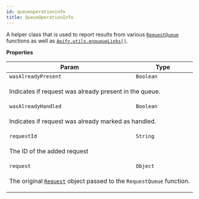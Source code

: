 ```yaml
---
id: queueoperationinfo
title: QueueOperationInfo
---
```


<a name="QueueOperationInfo"></a>

A helper class that is used to report results from various [`RequestQueue`](../api/requestqueue) functions as well as
[`Apify.utils.enqueueLinks()`](../api/utils#utils.enqueueLinks).

**Properties**

<table>
<thead>
<tr>
<th>Param</th><th>Type</th>
</tr>
</thead>
<tbody>
<tr>
<td><code>wasAlreadyPresent</code></td><td><code>Boolean</code></td>
</tr>
<tr>
<td colspan="3"><p>Indicates if request was already present in the queue.</p>
</td></tr><tr>
<td><code>wasAlreadyHandled</code></td><td><code>Boolean</code></td>
</tr>
<tr>
<td colspan="3"><p>Indicates if request was already marked as handled.</p>
</td></tr><tr>
<td><code>requestId</code></td><td><code>String</code></td>
</tr>
<tr>
<td colspan="3"><p>The ID of the added request</p>
</td></tr><tr>
<td><code>request</code></td><td><code>Object</code></td>
</tr>
<tr>
<td colspan="3"><p>The original <a href="../api/request"><code>Request</code></a> object passed to the <code>RequestQueue</code> function.</p>
</td></tr></tbody>
</table>
